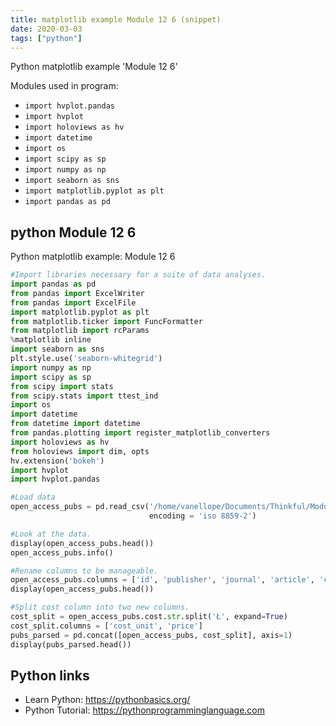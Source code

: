 ```yaml
---
title: matplotlib example Module 12 6 (snippet)
date: 2020-03-03
tags: ["python"]
---
```

Python matplotlib example 'Module 12 6'


Modules used in program: 
* `import hvplot.pandas`
* `import hvplot`
* `import holoviews as hv`
* `import datetime`
* `import os`
* `import scipy as sp`
* `import numpy as np`
* `import seaborn as sns`
* `import matplotlib.pyplot as plt`
* `import pandas as pd`

## python Module 12 6

Python matplotlib example: Module 12 6

```python
#Import libraries necessary for a suite of data analyses.
import pandas as pd
from pandas import ExcelWriter
from pandas import ExcelFile
import matplotlib.pyplot as plt
from matplotlib.ticker import FuncFormatter
from matplotlib import rcParams
%matplotlib inline
import seaborn as sns
plt.style.use('seaborn-whitegrid')
import numpy as np
import scipy as sp
from scipy import stats
from scipy.stats import ttest_ind
import os
import datetime
from datetime import datetime
from pandas.plotting import register_matplotlib_converters
import holoviews as hv
from holoviews import dim, opts
hv.extension('bokeh')
import hvplot
import hvplot.pandas

#Load data
open_access_pubs = pd.read_csv('/home/vanellope/Documents/Thinkful/Module_12/WELLCOME_APCspend2013_forThinkful.csv', 
                               encoding = 'iso 8859-2')

#Look at the data.
display(open_access_pubs.head())
open_access_pubs.info()

#Rename columns to be manageable.
open_access_pubs.columns = ['id', 'publisher', 'journal', 'article', 'cost']
display(open_access_pubs.head())

#Split cost column into two new columns.
cost_split = open_access_pubs.cost.str.split('Ł', expand=True)
cost_split.columns = ['cost_unit', 'price']
pubs_parsed = pd.concat([open_access_pubs, cost_split], axis=1)
display(pubs_parsed.head())

```

## Python links

- Learn Python: https://pythonbasics.org/
- Python Tutorial: https://pythonprogramminglanguage.com
